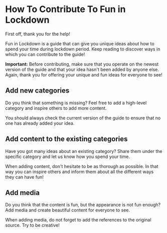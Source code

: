 # How To Contribute To Fun in Lockdown
First off, thank you for the help!

Fun in Lockdown is a guide that can give you unique ideas about how to spend your time during lockdown period.
Keep reading to discover ways in which you can contribute to the guide!

**Important:** Before contributing, make sure that you operate on the newest version of the guide and that your idea hasn't been added by anyone else.
Again, thank you for offering your unique and fun ideas for everyone to see!

## Add new categories

Do you think that something is missing? Feel free to add a high-level category and inspire others to add more content.

You should always check the current version of the guide to ensure that no one has already added your idea.

## Add content to the existing categories

Have you got many ideas about an existing category? Share them under the specific category and let us know how you spend your time.

When adding content, don't hesitate to be as thorough as possible. In that way you can inspire others and inform them about all the different ways they can have fun!

## Add media

Do you think that the content is fun, but the appearance is not fun enough? Add media and create beautiful content for everyone to see.

When adding media, do not forget to add the references to the original source. Try to be creative!